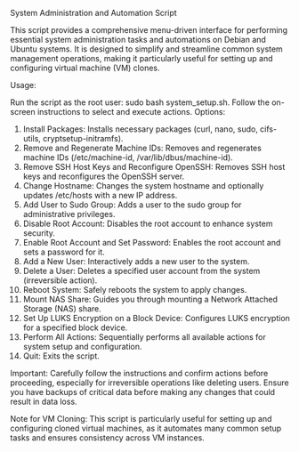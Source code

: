System Administration and Automation Script

This script provides a comprehensive menu-driven interface for performing essential system administration tasks and automations on Debian and Ubuntu systems. It is designed to simplify and streamline common system management operations, making it particularly useful for setting up and configuring virtual machine (VM) clones.

Usage:

Run the script as the root user: sudo bash system_setup.sh.
Follow the on-screen instructions to select and execute actions.
Options:

1) Install Packages: Installs necessary packages (curl, nano, sudo, cifs-utils, cryptsetup-initramfs).
2) Remove and Regenerate Machine IDs: Removes and regenerates machine IDs (/etc/machine-id, /var/lib/dbus/machine-id).
3) Remove SSH Host Keys and Reconfigure OpenSSH: Removes SSH host keys and reconfigures the OpenSSH server.
4) Change Hostname: Changes the system hostname and optionally updates /etc/hosts with a new IP address.
5) Add User to Sudo Group: Adds a user to the sudo group for administrative privileges.
6) Disable Root Account: Disables the root account to enhance system security.
7) Enable Root Account and Set Password: Enables the root account and sets a password for it.
8) Add a New User: Interactively adds a new user to the system.
9) Delete a User: Deletes a specified user account from the system (irreversible action).
10) Reboot System: Safely reboots the system to apply changes.
11) Mount NAS Share: Guides you through mounting a Network Attached Storage (NAS) share.
12) Set Up LUKS Encryption on a Block Device: Configures LUKS encryption for a specified block device.
13) Perform All Actions: Sequentially performs all available actions for system setup and configuration.
14) Quit: Exits the script.

Important:
Carefully follow the instructions and confirm actions before proceeding, especially for irreversible operations like deleting users.
Ensure you have backups of critical data before making any changes that could result in data loss.

Note for VM Cloning:
This script is particularly useful for setting up and configuring cloned virtual machines, as it automates many common setup tasks and ensures consistency across VM instances.
